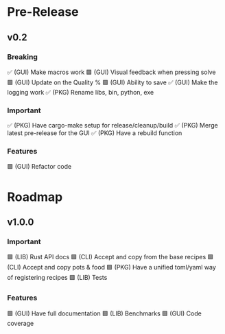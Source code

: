 # Pre-Release

## v0.2
### Breaking
 ✅ (GUI) Make macros work
 🟩 (GUI) Visual feedback when pressing solve
 🟩 (GUI) Update on the Quality %
 🟩 (GUI) Ability to save
 ✅ (GUI) Make the logging work
 ✅ (PKG) Rename libs, bin, python, exe
### Important
 ✅ (PKG) Have cargo-make setup for release/cleanup/build
 ✅ (PKG) Merge latest pre-release for the GUI
 ✅ (PKG) Have a rebuild function
### Features
 🟩 (GUI) Refactor code

# Roadmap
## v1.0.0

### Important
 🟩 (LIB) Rust API docs
 🟩 (CLI) Accept and copy from the base recipes
 🟩 (CLI) Accept and copy pots & food
 🟩 (PKG) Have a unified toml/yaml way of registering recipes
 🟩 (LIB) Tests

### Features
 🟩 (GUI) Have full documentation
 🟩 (LIB) Benchmarks
 🟩 (GUI) Code coverage